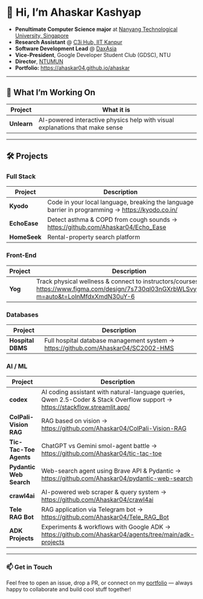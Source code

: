 # 👋 Hi, I’m **Ahaskar Kashyap**

-  **Penultimate Computer Science major** at [Nanyang Technological University, Singapore](https://www.ntu.edu.sg/)  
-  **Research Assistant** @ [C3i Hub, IIT Kanpur](https://c3ihub.org/)  
-  **Software Development Lead** @ [DaxAsia](https://daxasia.com/)  
-  **Vice-President**, Google Developer Student Club (GDSC), NTU  
-  **Director**, [NTUMUN](https://www.ntumodelun.com/)  
-  **Portfolio:** <https://ahaskar04.github.io/ahaskar>

---

## 🔭 What I’m Working On

| Project | What it is |
|---------|------------|
| **Unlearn** | AI-powered interactive physics help with visual explanations that make sense |

---

## 🛠 Projects

### Full Stack
| Project | Description |
|---------|-------------|
| **Kyodo** | Code in your local language, breaking the language barrier in programming → <https://kyodo.co.in/> |
| **EchoEase** | Detect asthma & COPD from cough sounds → <https://github.com/Ahaskar04/Echo_Ease> |
| **HomeSeek** | Rental-property search platform |

### Front-End
| Project | Description |
|---------|-------------|
| **Yog** | Track physical wellness & connect to instructors/courses → <https://www.figma.com/design/7s730ql03nGXrbWLSvy5IT/Yog?m=auto&t=LoInMfdxXmdN30uY-6> |

### Databases
| Project | Description |
|---------|-------------|
| **Hospital DBMS** | Full hospital database management system → <https://github.com/Ahaskar04/SC2002-HMS> |

### AI / ML
| Project | Description |
|---------|-------------|
| **codex** | AI coding assistant with natural-language queries, Qwen 2.5-Coder & Stack Overflow support → <https://stackflow.streamlit.app/> |
| **ColPali-Vision RAG** | RAG based on vision → <https://github.com/Ahaskar04/ColPali-Vision-RAG> |
| **Tic-Tac-Toe Agents** | ChatGPT vs Gemini smol-agent battle → <https://github.com/Ahaskar04/tic-tac-toe> |
| **Pydantic Web Search** | Web-search agent using Brave API & Pydantic → <https://github.com/Ahaskar04/pydantic-web-search> |
| **crawl4ai** | AI-powered web scraper & query system → <https://github.com/Ahaskar04/crawl4ai> |
| **Tele RAG Bot** | RAG application via Telegram bot → <https://github.com/Ahaskar04/Tele_RAG_Bot> |
| **ADK Projects** | Experiments & workflows with Google ADK → <https://github.com/Ahaskar04/agents/tree/main/adk-projects> |

---

### 📫 Get in Touch

Feel free to open an issue, drop a PR, or connect on my [portfolio](https://ahaskar04.github.io/ahaskar) — always happy to collaborate and build cool stuff together!
